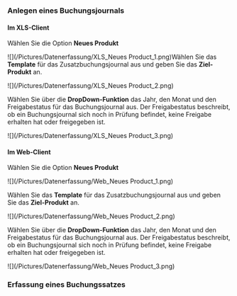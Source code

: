 ### Anlegen eines Buchungsjournals

#### Im XLS-Client

Wählen Sie die Option **Neues Produkt**

![](/Pictures/Datenerfassung/XLS_Neues Product_1.png)Wählen Sie das **Template** für das Zusatzbuchungsjournal aus und geben Sie das **Ziel-Produkt** an.

![](/Pictures/Datenerfassung/XLS_Neues Product_2.png)



Wählen Sie über die **DropDown-Funktion** das Jahr, den Monat und den Freigabestatus für das Buchungsjournal aus. Der Freigabestatus beschreibt, ob ein Buchungsjournal sich noch in Prüfung befindet, keine Freigabe erhalten hat oder freigegeben ist.

![](/Pictures/Datenerfassung/XLS_Neues Product_3.png)





#### Im Web-Client

Wählen Sie die Option **Neues Produkt**

![](/Pictures/Datenerfassung/Web_Neues Product_1.png)

Wählen Sie das **Template** für das Zusatzbuchungsjournal aus und geben Sie das **Ziel-Produkt** an.

![](/Pictures/Datenerfassung/Web_Neues Product_2.png)

Wählen Sie über die **DropDown-Funktion** das Jahr, den Monat und den Freigabestatus für das Buchungsjournal aus. Der Freigabestatus beschreibt, ob ein Buchungsjournal sich noch in Prüfung befindet, keine Freigabe erhalten hat oder freigegeben ist.

![](/Pictures/Datenerfassung/Web_Neues Product_3.png)





### Erfassung eines Buchungssatzes



